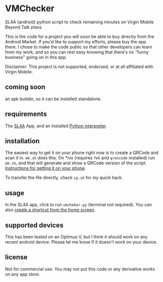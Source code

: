 # VMChecker #

SL4A (android) python script to check remaining minutes on Virgin Mobile Beyond Talk plans

This is the code for a project you will soon be able to buy directly from the Android Market. If you'd like to support my efforts, please buy the app there. 
I chose to make the code public so that other developers can learn from my work, and so you can rest easy knowing that there's no "funny business" going on in this app.

Disclaimer: This project is not supported, endorsed, or at all affiliated with Virgin Mobile.

## coming soon ##

an apk builder, so it can be installed standalone.

## requirements ##

The [SL4A](http://code.google.com/p/android-scripting/) App, and an installed [Python interpreter](http://code.google.com/p/android-scripting/wiki/InstallingInterpreters). 

## installation ##

The easiest way to get it on your phone right now is to create a QRCode and scan it in. `mk.sh` does this. On *nix (requires `feh` and `qrencode` installed) run `mk.sh`, and that will generate and show a QRCode version of the script. [Instructions for getting it on your phone](http://code.google.com/p/android-scripting/wiki/SharingScripts).

To transfer the file directly, check `cp.sh` for my quick hack.

## usage ##

In the SL4A app, click to run `vmcheker.py` (terminal not required). You can also [create a shortcut from the home screen](http://code.google.com/p/android-scripting/wiki/UserGuide#Home_Screen).

## supported devices ##

This has been tested on an Optimus V, but I think it should work on any recent android device. Please let me know if it doesn't work on your device.

## license ##

Not for commercial use. You may not put this code or any derivative works on any app store. 
